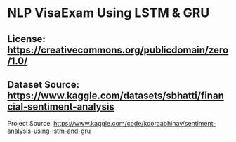 # NLP VisaExam Using LSTM & GRU
## License: https://creativecommons.org/publicdomain/zero/1.0/

## Dataset Source: https://www.kaggle.com/datasets/sbhatti/financial-sentiment-analysis



Project Source: https://www.kaggle.com/code/kooraabhinav/sentiment-analysis-using-lstm-and-gru
